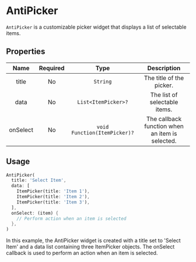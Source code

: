 # AntiPicker

`AntiPicker` is a customizable picker widget that displays a list of selectable items.

## Properties

|   Name   | Required |             Type             |                   Description                   |
| :------: | :------: | :--------------------------: | :---------------------------------------------: |
|  title   |    No    |           `String`           |            The title of the picker.             |
|   data   |    No    |     `List<ItemPicker>?`      |          The list of selectable items.          |
| onSelect |    No    | `void Function(ItemPicker)?` | The callback function when an item is selected. |

## Usage

```dart
AntiPicker(
  title: 'Select Item',
  data: [
    ItemPicker(title: 'Item 1'),
    ItemPicker(title: 'Item 2'),
    ItemPicker(title: 'Item 3'),
  ],
  onSelect: (item) {
    // Perform action when an item is selected
  },
)
```

In this example, the AntiPicker widget is created with a title set to 'Select Item' and a data list containing three ItemPicker objects. The onSelect callback is used to perform an action when an item is selected.
